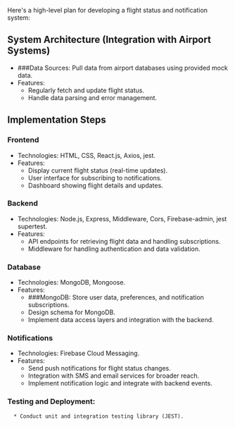 Here's a high-level plan for developing a flight status and notification system:
## System Architecture (Integration with Airport Systems)
* ###Data Sources: Pull data from airport databases using provided mock data.
* Features:
    * Regularly fetch and update flight status.
    * Handle data parsing and error management.

## Implementation Steps

### Frontend
* Technologies: HTML, CSS, React.js, Axios, jest.
* Features:
   * Display current flight status (real-time updates).
   * User interface for subscribing to notifications.
   * Dashboard showing flight details and updates.

### Backend
* Technologies: Node.js, Express, Middleware, Cors, Firebase-admin, jest supertest.
* Features:
   * API endpoints for retrieving flight data and handling subscriptions.
   * Middleware for handling authentication and data validation.

### Database
* Technologies: MongoDB, Mongoose.
* Features:
   * ###MongoDB: Store user data, preferences, and notification subscriptions.
   * Design schema for MongoDB.
   * Implement data access layers and integration with the backend.
 
### Notifications
* Technologies: Firebase Cloud Messaging.
* Features:
   * Send push notifications for flight status changes.
   * Integration with SMS and email services for broader reach.
   * Implement notification logic and integrate with backend events.
 
### Testing and Deployment:
      * Conduct unit and integration testing library (JEST).
 
